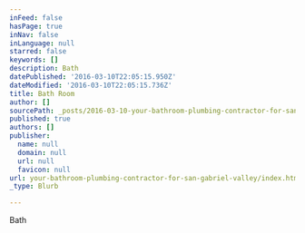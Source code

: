 ```yaml
---
inFeed: false
hasPage: true
inNav: false
inLanguage: null
starred: false
keywords: []
description: Bath
datePublished: '2016-03-10T22:05:15.950Z'
dateModified: '2016-03-10T22:05:15.736Z'
title: Bath Room
author: []
sourcePath: _posts/2016-03-10-your-bathroom-plumbing-contractor-for-san-gabriel-valley.md
published: true
authors: []
publisher:
  name: null
  domain: null
  url: null
  favicon: null
url: your-bathroom-plumbing-contractor-for-san-gabriel-valley/index.html
_type: Blurb

---
```

Bath